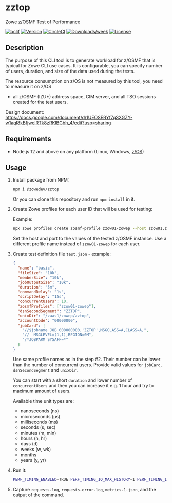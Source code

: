 zztop
=====

Zowe z/OSMF Test of Performance

[![oclif](https://img.shields.io/badge/cli-oclif-brightgreen.svg)](https://oclif.io)
[![Version](https://img.shields.io/npm/v/@zowedev/zztop.svg)](https://npmjs.org/package/@zowedev/zztop)
[![CircleCI](https://circleci.com/gh/plavjanik/zowe-zosmf-perftest-driver/tree/master.svg?style=shield)](https://circleci.com/gh/plavjanik/zowe-zosmf-perftest-driver/tree/master)
[![Downloads/week](https://img.shields.io/npm/dw/zztop.svg)](https://npmjs.org/package/zztop)
[![License](https://img.shields.io/npm/l/zztop.svg)](https://github.com/plavjanik/zowe-zosmf-perftest-driver/blob/master/package.json)

## Description

The purpose of this CLI tool is to generate workload for z/OSMF that is typical for Zowe CLI use cases.
It is configurable, you can specify number of users, duration, and size of the data used during the tests.

The resource consumption on z/OS is not measured by this tool, you need to measure it on z/OS 
- all z/OSMF (IZU*) address space, CIM server, and all TSO sessions created for the test users.

Design document: <https://docs.google.com/document/d/1UEOSERYf7qSXGZY-w1aqI8kBfjweIRTk8zRKlBGbh_4/edit?usp=sharing>

## Requirements

- Node.js 12 and above on any platform (Linux, Windows, [z/OS](https://docs.zowe.org/stable/user-guide/install-nodejs-zos.html))

## Usage

1. Install package from NPM:

   ```bash
   npm i @zowedev/zztop
   ```
   
   Or you can clone this repository and run `npm install` in it.

2. Create Zowe profiles for each user ID that will be used for testing:

   Example:

   ```bash
   npx zowe profiles create zosmf-profile zzow01-zowep --host zzow01.zowe.marist.cloud --port 10443 --user userid --pass "passwd" --reject-unauthorized false --overwrite
   ```
   
   Set the host and port to the values of the tested z/OSMF instance. Use a different profile name instead of `zzow01-zowep` for each user.

3. Create test definition file `test.json` - example:

    ```json
    {
      "name": "basic",
      "fileSize": "10k",
      "memberSize": "10k",
      "jobOutputSize": "10k",
      "duration": "5m",
      "commandDelay": "1s",
      "scriptDelay": "15s",
      "concurrentUsers": 10,
      "zosmfProfiles": ["zzow01-zowep"],
      "dsnSecondSegment": "ZZTOP",
      "unixDir": "/zaas1/zowep/zztop",
      "accountCode": "00000000",
      "jobCard": [
        "//$jobname JOB 000000000,'ZZTOP',MSGCLASS=A,CLASS=A,",
        "//  MSGLEVEL=(1,1),REGION=0M",
        "/*JOBPARM SYSAFF=*"
      ]   
    }
    ```
   
   Use same profile names as in the step #2. Their number can be lower than the number of concurrent users.
   Provide valid values for `jobCard`, `dsnSecondSegment` and `unixDir`.
   
   You can start with a short `duration` and lower number of `concurrentUsers` and then you can increase it e.g. 1 hour 
   and try to maximum amount of users.  
   
   Available time unit types are:
    
   - nanoseconds (ns)
   - microseconds (μs)
   - milliseconds (ms)
   - seconds (s, sec)
   - minutes (m, min)
   - hours (h, hr)
   - days (d)
   - weeks (w, wk)
   - months
   - years (y, yr)   

4. Run it:

    ```bash
    PERF_TIMING_ENABLED=TRUE PERF_TIMING_IO_MAX_HISTORY=1 PERF_TIMING_IO_SAVE_DIR=. npx zztop test.json
    ```
   
5. Capture `requests.log`, `requests-error.log`, `metrics.1.json`, and the output of the command.   
